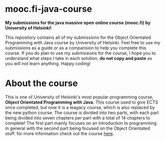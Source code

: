# mooc.fi-java-course
**My submissions for the java massive open online course (mooc.fi) by University of Helsinki!**

This repository contains all of my submissions for the Object Orientated Programming with Java course by University of Helsinki. Feel free to use my submissions as a guide or as a comparision to help you complete this course. If you do plan to use my submissions for the course, I hope you to understand what steps I take in each solution, **do not copy and paste** as you will not learn anything. Happy coding! 

# About the course

This is one of University of Helsinki's most popular programming course, **Object Orientated Programming with Java**. This course used to give ECTS once completed, but now it is a leagacy course, which is also replaced by the new python course. The course is divided into two parts, with each part being divided into seven chapters per part with a total of 14 chapters to complete! The first part mainly focuses on an introduction to programming in general with the second part being focused on the Object Orientated stuff. for more information check out the course [here](https://java-programming.mooc.fi/).  
